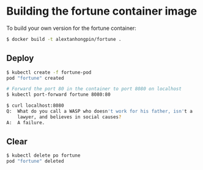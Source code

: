 # Building the fortune container image

To build your own version for the fortune container:

```bash
$ docker build -t alextanhongpin/fortune .
```

## Deploy

```bash
$ kubectl create -f fortune-pod
pod "fortune" created

# Forward the port 80 in the container to port 8080 on localhost
$ kubectl port-forward fortune 8080:80

$ curl localhost:8080
Q:	What do you call a WASP who doesn't work for his father, isn't a
	lawyer, and believes in social causes?
A:	A failure.
```

## Clear

```bash
$ kubectl delete po fortune
pod "fortune" deleted
```
